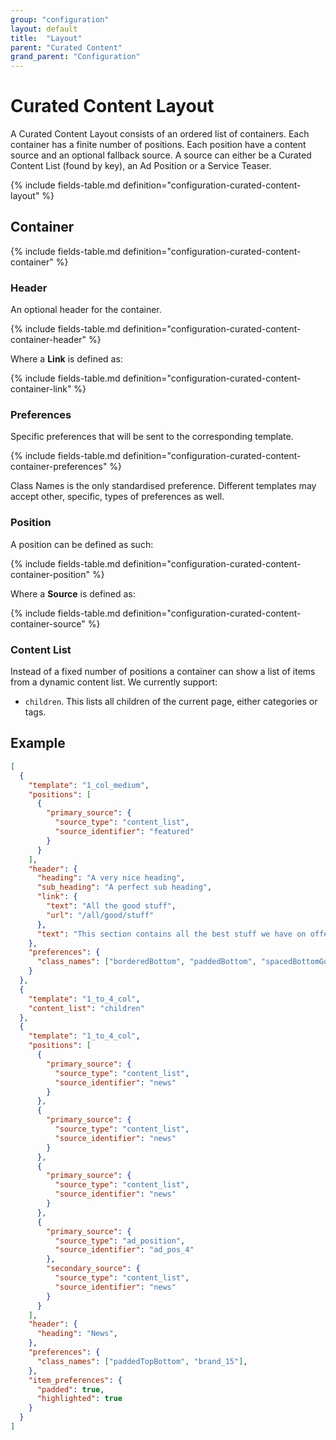 ```yaml
---
group: "configuration"
layout: default
title:  "Layout"
parent: "Curated Content"
grand_parent: "Configuration"
---
```


# Curated Content Layout

A Curated Content Layout consists of an ordered list of containers. Each container has a finite number of positions. Each position have a content source and an optional fallback source. A source can either be a Curated Content List (found by key), an Ad Position or a Service Teaser.

{% include fields-table.md definition="configuration-curated-content-layout" %}

## Container

{% include fields-table.md definition="configuration-curated-content-container" %}

### Header

An optional header for the container.

{% include fields-table.md definition="configuration-curated-content-container-header" %}

Where a **Link** is defined as:  

{% include fields-table.md definition="configuration-curated-content-container-link" %}

### Preferences

Specific preferences that will be sent to the corresponding template.

{% include fields-table.md definition="configuration-curated-content-container-preferences" %}

Class Names is the only standardised preference. Different templates may accept other, specific, types of preferences as well.

### Position

A position can be defined as such:

{% include fields-table.md definition="configuration-curated-content-container-position" %}

Where a **Source** is defined as: 

{% include fields-table.md definition="configuration-curated-content-container-source" %}

### Content List

Instead of a fixed number of positions a container can show a list of items from a dynamic content list. We currently support:

* `children`. This lists all children of the current page, either categories or tags.


## Example

``` json
[
  {
    "template": "1_col_medium",
    "positions": [
      {
        "primary_source": {
          "source_type": "content_list",
          "source_identifier": "featured"
        }
      }
    ],
    "header": {
      "heading": "A very nice heading",
      "sub_heading": "A perfect sub heading",
      "link": {
        "text": "All the good stuff",
        "url": "/all/good/stuff"
      },
      "text": "This section contains all the best stuff we have on offer."
    },
    "preferences": {
      "class_names": ["borderedBottom", "paddedBottom", "spacedBottomGutter"]
    }
  },
  {
    "template": "1_to_4_col",
    "content_list": "children"
  },
  {
    "template": "1_to_4_col",
    "positions": [
      {
        "primary_source": {
          "source_type": "content_list",
          "source_identifier": "news"
        }
      },
      {
        "primary_source": {
          "source_type": "content_list",
          "source_identifier": "news"
        }
      },
      {
        "primary_source": {
          "source_type": "content_list",
          "source_identifier": "news"
        }
      },
      {
        "primary_source": {
          "source_type": "ad_position",
          "source_identifier": "ad_pos_4"
        },
        "secondary_source": {
          "source_type": "content_list",
          "source_identifier": "news"
        }
      }
    ],
    "header": {
      "heading": "News",
    },
    "preferences": {
      "class_names": ["paddedTopBottom", "brand_15"],
    },
    "item_preferences": {
      "padded": true,
      "highlighted": true
    }
  }
]

```
